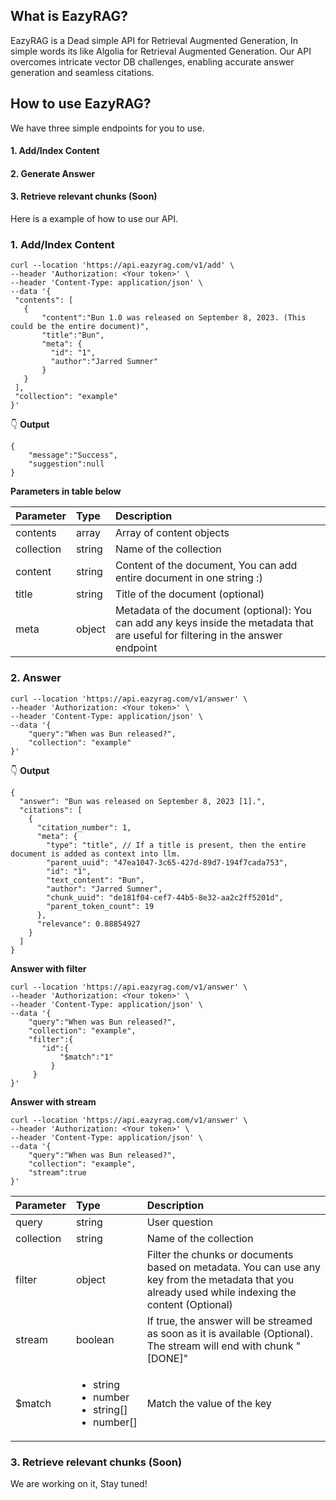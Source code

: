 ## What is EazyRAG?

EazyRAG is a Dead simple API for Retrieval Augmented Generation, In simple words its like Algolia for Retrieval Augmented Generation. Our API overcomes intricate vector DB challenges, enabling accurate answer generation and seamless citations.

## How to use EazyRAG?

We have three simple endpoints for you to use.

#### 1. Add/Index Content
#### 2. Generate Answer
#### 3. Retrieve relevant chunks (Soon)

Here is a example of how to use our API.

### 1. Add/Index Content
``` 
curl --location 'https://api.eazyrag.com/v1/add' \
--header 'Authorization: <Your token>' \
--header 'Content-Type: application/json' \
--data '{
 "contents": [
   {
       "content":"Bun 1.0 was released on September 8, 2023. (This could be the entire document)",
       "title":"Bun",
       "meta": {
         "id": "1",
         "author":"Jarred Sumner"
       }
   }
 ],
 "collection": "example"
}'
```
👇
**Output**
```
{
    "message":"Success",
    "suggestion":null
}
```

**Parameters in table below**

| Parameter | Type | Description |
| :--- | :--- | :--- |
| contents | array | Array of content objects |
| collection | string | Name of the collection |
| content | string | Content of the document, You can add entire document in one string :) |
| title | string | Title of the document (optional)|
| meta | object | Metadata of the document (optional): You can add any keys inside the metadata that are useful for filtering in the answer endpoint|

### 2. Answer

```
curl --location 'https://api.eazyrag.com/v1/answer' \
--header 'Authorization: <Your token>' \
--header 'Content-Type: application/json' \
--data '{
    "query":"When was Bun released?",
    "collection": "example"
}'
```
👇
**Output**
```
{
  "answer": "Bun was released on September 8, 2023 [1].",
  "citations": [
    {
      "citation_number": 1,
      "meta": {
        "type": "title", // If a title is present, then the entire document is added as context into llm.
        "parent_uuid": "47ea1047-3c65-427d-89d7-194f7cada753",
        "id": "1",
        "text_content": "Bun",
        "author": "Jarred Sumner",
        "chunk_uuid": "de181f04-cef7-44b5-8e32-aa2c2ff5201d",
        "parent_token_count": 19
      },
      "relevance": 0.88854927
    }
  ]
}
```
**Answer with filter**
```
curl --location 'https://api.eazyrag.com/v1/answer' \
--header 'Authorization: <Your token>' \
--header 'Content-Type: application/json' \
--data '{
    "query":"When was Bun released?",
    "collection": "example",
    "filter":{
       "id":{
           "$match":"1"
         }
     }
}'
```
**Answer with stream**
```
curl --location 'https://api.eazyrag.com/v1/answer' \
--header 'Authorization: <Your token>' \
--header 'Content-Type: application/json' \
--data '{
    "query":"When was Bun released?",
    "collection": "example",
    "stream":true
}'
```

| Parameter | Type | Description |
| :--- | :--- | :--- |
| query | string | User question
| collection | string | Name of the collection |
| filter | object | Filter the chunks or documents based on metadata. You can use any key from the metadata that you already used while indexing the content (Optional)| 
| stream | boolean | If true, the answer will be streamed as soon as it is available (Optional). The stream will end with chunk "[DONE]"|
| $match | <ul> <li>string</li> <li>number</li> <li>string[]</li> <li>number[]</li> <ul>| Match the value of the key |

### 3. Retrieve relevant chunks (Soon)

We are working on it, Stay tuned!